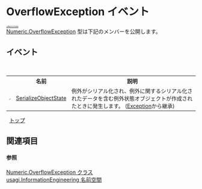# OverflowException イベント

<div style="font-size:30%"><a href="https://github.com/usagi/usagi.cs/blob/master/docs/Home.md">≪Back to Home</a></div><a href="T_usagi_InformationEngineering_Numeric_OverflowException.md">Numeric.OverflowException</a> 型は下記のメンバーを公開します。


## イベント
&nbsp;<table><tr><th></th><th>名前</th><th>説明</th></tr><tr><td>![Protected イベント](media/protevent.gif "Protected イベント")</td><td><a href="http://msdn2.microsoft.com/ja-jp/library/ee332915" target="_blank">SerializeObjectState</a></td><td>
例外がシリアル化され、例外に関するシリアル化されたデータを含む例外状態オブジェクトが作成されたときに発生します。
 (<a href="http://msdn2.microsoft.com/ja-jp/library/c18k6c59" target="_blank">Exception</a>から継承)</td></tr></table>&nbsp;
<a href="#overflowexception-イベント">トップ</a>

## 関連項目


#### 参照
<a href="T_usagi_InformationEngineering_Numeric_OverflowException.md">Numeric.OverflowException クラス</a><br /><a href="N_usagi_InformationEngineering.md">usagi.InformationEngineering 名前空間</a><br />